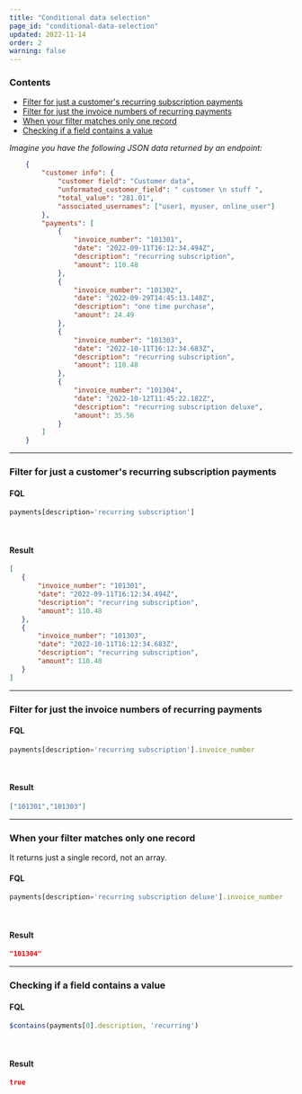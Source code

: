 ```yaml
---
title: "Conditional data selection"
page_id: "conditional-data-selection"
updated: 2022-11-14
order: 2
warning: false
---
```


### Contents

- [Filter for just a customer's recurring subscription payments](#filter-for-just-a-customers-recurring-subscription-payments)
- [Filter for just the invoice numbers of recurring payments](#filter-for-just-the-invoice-numbers-of-recurring-payments)
- [When your filter matches only one record](#when-your-filter-matches-only-one-record)
- [Checking if a field contains a value](#checking-if-a-field-contains-a-value)

*Imagine you have the following JSON data returned by an endpoint:*

``` json
    {
        "customer info": {
            "customer field": "Customer data",
            "unformated_customer_field": " customer \n stuff ",
            "total_value": "281.01",
            "associated_usernames": ["user1, myuser, online_user"]
        },
        "payments": [
            {
                "invoice_number": "101301",
                "date": "2022-09-11T16:12:34.494Z",
                "description": "recurring subscription",
                "amount": 110.48
            },
            {
                "invoice_number": "101302",
                "date": "2022-09-29T14:45:13.148Z",
                "description": "one time purchase",
                "amount": 24.49
            },
            {
                "invoice_number": "101303",
                "date": "2022-10-11T16:12:34.683Z",
                "description": "recurring subscription",
                "amount": 110.48
            },
            {
                "invoice_number": "101304",
                "date": "2022-10-12T11:45:22.182Z",
                "description": "recurring subscription deluxe",
                "amount": 35.56
            }
        ]
    }
```

---

### Filter for just a customer's recurring subscription payments

#### FQL

``` javascript
payments[description='recurring subscription']
```

<br>

#### Result

 ``` json
 [
    {
        "invoice_number": "101301",
        "date": "2022-09-11T16:12:34.494Z",
        "description": "recurring subscription",
        "amount": 110.48
    },
    {
        "invoice_number": "101303",
        "date": "2022-10-11T16:12:34.683Z",
        "description": "recurring subscription",
        "amount": 110.48
    }
]
```

---

### Filter for just the invoice numbers of recurring payments

#### FQL

 ``` javascript
 payments[description='recurring subscription'].invoice_number
 ```  

<br>

#### Result

 ```json
 ["101301","101303"]
 ```

---

### When your filter matches only one record

It returns just a single record, not an array.

#### FQL

 ``` javascript
 payments[description='recurring subscription deluxe'].invoice_number
 ```  

<br>

#### Result

``` json
"101304"
```

---

### Checking if a field contains a value

#### FQL

``` javascript
$contains(payments[0].description, 'recurring')
```

<br>

#### Result

``` json
true
```

